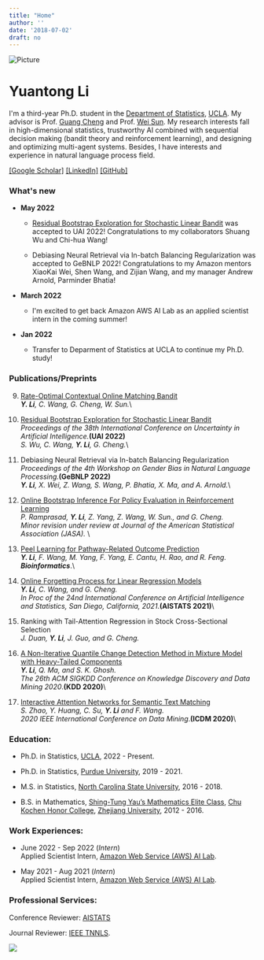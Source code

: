 ```yaml
---
title: "Home"
author: ''
date: '2018-07-02'
draft: no
---
```


![Picture](/self-image/selfie.jpg)

# Yuantong Li
I'm a third-year Ph.D. student in the [Department of Statistics](http://statistics.ucla.edu), [UCLA](https://www.ucla.edu). My advisor is Prof. [Guang Cheng](http://www.stat.ucla.edu/~guangcheng/) and Prof. [Wei Sun](https://web.ics.purdue.edu/~sun244/). 
My research interests fall in high-dimensional statistics, trustworthy AI  combined with sequential decision making (bandit theory and reinforcement learning), and designing and optimizing multi-agent systems. Besides, I have interests and experience in natural language process field.



[[Google Scholar]](https://scholar.google.com/citations?hl=en&user=wT8kLn4AAAAJ&view_op=list_works&sortby=title&gmla=AJsN-F76O2e1DXmn54H5khUZ1Fl2HpQcHUCTxdZDV6UkaC0crFRf0QtIPZ5Dbr0Iy5y8_saLFPb3SSj-6HRJ1dyUOOKqJk_d9vHFDeMGDGh3b2pDdGcepdI&sciund=1766651423776757674)
[[LinkedIn]](https://www.linkedin.com/in/yuantongli/)
[[GitHub]](https://github.com/Likelyt)

### What's new
* __May 2022__
  * [Residual Bootstrap Exploration for Stochastic Linear Bandit](https://arxiv.org/pdf/2202.11474) was accepted to UAI 2022! Congratulations to my collaborators Shuang Wu and Chi-hua Wang! 

  * Debiasing Neural Retrieval via In-batch Balancing Regularization was accepted to GeBNLP 2022! Congratulations to my Amazon mentors XiaoKai Wei, Shen Wang, and Zijian Wang, and my manager Andrew Arnold, Parminder Bhatia!


* __March 2022__
  * I'm excited to get back Amazon AWS AI Lab as an applied scientist intern in the coming summer!

* __Jan 2022__
  * Transfer to Deparment of Statistics at UCLA to continue my Ph.D. study!

### Publications/Preprints

9. [Rate-Optimal Contextual Online Matching Bandit](https://arxiv.org/abs/2205.03699)\
_**Y. Li**, C. Wang, G. Cheng, W. Sun._\

8. [Residual Bootstrap Exploration for Stochastic Linear Bandit](https://arxiv.org/pdf/2202.11474)\
_Proceedings of the 38th International Conference on Uncertainty in Artificial Intelligence._**(UAI 2022)**\
_S. Wu, C. Wang, **Y. Li**, G. Cheng._\


7. Debiasing Neural Retrieval via In-batch Balancing Regularization\
_Proceedings of the 4th Workshop on Gender Bias in Natural Language Processing._**(GeBNLP 2022)**\
_**Y. Li**, X. Wei, Z. Wang, S. Wang, P. Bhatia, X. Ma, and A. Arnold._\

6. [Online Bootstrap Inference For Policy Evaluation in Reinforcement Learning](https://arxiv.org/abs/2108.03706)\
_P. Ramprasad, **Y. Li**, Z. Yang, Z. Wang, W. Sun., and G. Cheng._\
_Minor revision under review at Journal of the American Statistical Association (JASA)._ \

5. [Peel Learning for Pathway-Related Outcome Prediction](https://academic.oup.com/bioinformatics/advance-article-abstract/doi/10.1093/bioinformatics/btab402/6286960?redirectedFrom=fulltext)\
_**Y. Li**, F. Wang, M. Yang, F. Yang, E. Cantu, H. Rao, and R. Feng._\
_**Bioinformatics**_.\

4. [Online Forgetting Process for Linear Regression Models](http://proceedings.mlr.press/v130/li21a/li21a.pdf)\
_**Y. Li**, C. Wang, and G. Cheng._\
_In Proc of the 24nd International Conference on Artificial Intelligence and Statistics, San Diego, California, 2021_.**(AISTATS 2021)**\

3. Ranking with Tail-Attention Regression in Stock Cross-Sectional Selection\
_J. Duan, **Y. Li**, J. Guo, and G. Cheng._

2. [A Non-Iterative Quantile Change Detection Method in Mixture Model with Heavy-Tailed Components](https://arxiv.org/abs/2006.11383)\
_**Y. Li**, Q. Ma, and S. K. Ghosh._\
_The 26th ACM SIGKDD Conference on Knowledge Discovery and Data Mining 2020_.**(KDD 2020)**\

1. [Interactive Attention Networks for Semantic Text Matching](https://ieeexplore.ieee.org/document/9338264)\
_S. Zhao, Y. Huang, C. Su, **Y. Li** and F. Wang._\
_2020 IEEE International Conference on Data Mining_.**(ICDM 2020)**\




### Education:
* Ph.D. in Statistics, [UCLA](http://statistics.ucla.edu), 2022 - Present.

* Ph.D. in Statistics, [Purdue University](https://www.stat.purdue.edu), 2019 - 2021.

* M.S. in Statistics, [North Carolina State University](https://statistics.sciences.ncsu.edu), 2016 - 2018.

* B.S. in Mathematics, [Shing-Tung Yau’s Mathematics Elite Class](http://www.yau-awards.org/yauclass.php), [Chu Kochen Honor College](http://ckc.zju.edu.cn/english/), [Zhejiang University](https://www.zju.edu.cn/english/), 2012 - 2016.


### Work Experiences:
*  June 2022 - Sep 2022 (_Intern_)\
Applied Scientist Intern, [Amazon Web Service (AWS) AI Lab](https://aws.amazon.com/machine-learning/ai-services/).

*  May 2021 - Aug 2021 (_Intern_)\
Applied Scientist Intern, [Amazon Web Service (AWS) AI Lab](https://aws.amazon.com/machine-learning/ai-services/).


### Professional Services:
Conference Reviewer: [AISTATS](http://aistats.org/)


Journal Reviewer: [IEEE TNNLS](https://ieeexplore.ieee.org/xpl/RecentIssue.jsp?punumber=5962385).


<a href="https://clustrmaps.com/site/1bdg7"  title="Visit tracker"><img src="//www.clustrmaps.com/map_v2.png?d=68WU6lyMBWAWPVjxLizAC0BMO6SXQ8MWVgdapRbf12o&cl=ffffff" /></a>



